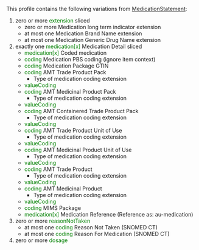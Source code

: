 This profile contains the following variations from [MedicationStatement](http://hl7.org/fhir/STU3/MedicationStatement.html):

1. zero or more <span style='color:green'> extension </span>  sliced
   * zero or more Medication long term indicator extension
   * at most one Medication Brand Name extension
   * at most one Medication Generic Drug Name extension
1. exactly one <span style='color:green'> medication[x] </span> Medication Detail sliced
   * <span style='color:green'> medication[x] </span> Coded medication
   * <span style='color:green'> coding </span> Medication PBS coding (ignore item context)
   * <span style='color:green'> coding </span> Medication Package GTIN
   * <span style='color:green'> coding </span> AMT Trade Product Pack
      * Type of medication coding extension
   * <span style='color:green'> valueCoding </span> 
   * <span style='color:green'> coding </span> AMT Medicinal Product Pack
      * Type of medication coding extension
   * <span style='color:green'> valueCoding </span> 
   * <span style='color:green'> coding </span> AMT Containered Trade Product Pack
      * Type of medication coding extension
   * <span style='color:green'> valueCoding </span> 
   * <span style='color:green'> coding </span> AMT Trade Product Unit of Use
      * Type of medication coding extension
   * <span style='color:green'> valueCoding </span> 
   * <span style='color:green'> coding </span> AMT Medicinal Product Unit of Use
      * Type of medication coding extension
   * <span style='color:green'> valueCoding </span> 
   * <span style='color:green'> coding </span> AMT Trade Product
      * Type of medication coding extension
   * <span style='color:green'> valueCoding </span> 
   * <span style='color:green'> coding </span> AMT Medicinal Product
      * Type of medication coding extension
   * <span style='color:green'> valueCoding </span> 
   * <span style='color:green'> coding </span> MIMS Package
   * <span style='color:green'> medication[x] </span> Medication Reference (Reference as: au-medication)
1. zero or more <span style='color:green'> reasonNotTaken </span> 
   * at most one <span style='color:green'> coding </span> Reason Not Taken (SNOMED CT)
   * at most one <span style='color:green'> coding </span> Reason For Medication (SNOMED CT)
1. zero or more <span style='color:green'> dosage </span> 